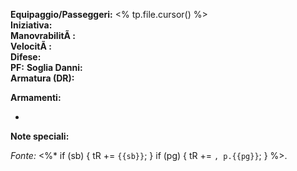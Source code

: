 ﻿---
type: vehicle
name: "<% tp.file.title %>"
vehicle_type: "<%* let vtype = await tp.system.prompt('Tipo (Speeder/Walker/etc.)'); tR += vtype %>"
size: ""
occupants: ""
init: ""
maneuver: ""
speed: ""
defenses: ""
hp: ""
damage_threshold: ""
armor: ""
weapons: []
special: ""
source_book: "<%* let sb = await tp.system.prompt('Manuale'); tR += sb %>"
page: "<%* let pg = await tp.system.prompt('Pagina'); tR += pg %>"
tags: [SWSE, Vehicle]
slug: "<% tp.file.title.toLowerCase().replace(/[^a-z0-9]+/g, '-') %>"
source_url: ""
source_license: "CC BY-SA 3.0 (Fandom)"
import_hash: ""
last_imported: <% tp.date.now("YYYY-MM-DD") %>
---

**Equipaggio/Passeggeri:** <% tp.file.cursor() %>  
**Iniziativa:**   
**ManovrabilitÃ :**   
**VelocitÃ :**   
**Difese:**   
**PF:**    **Soglia Danni:**   
**Armatura (DR):**   

**Armamenti:**  
- <!-- Elenco armi montate, es. "Cannone Laser doppio +2 (6d10)" -->

**Note speciali:**  
<!-- Altre caratteristiche: copertura fornita, sensori, ecc. -->

*Fonte:* <%* if (sb) { tR += `{{sb}}`; } if (pg) { tR += `, p.{{pg}}`; } %>.

